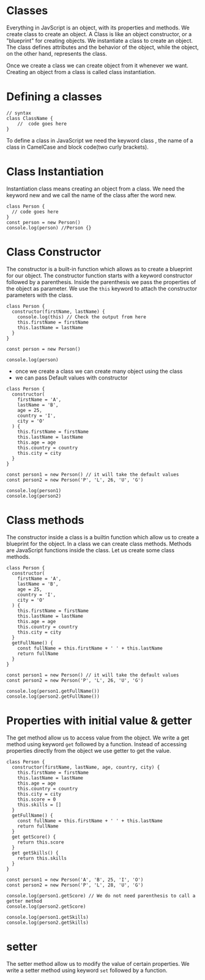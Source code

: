# Classes

Everything in JavScript is an object, with its properties and methods. We create class to create an object. A Class is like an object constructor, or a "blueprint" for creating objects. We instantiate a class to create an object. The class defines attributes and the behavior of the object, while the object, on the other hand, represents the class.

Once we create a class we can create object from it whenever we want. Creating an object from a class is called class instantiation.

# Defining a classes

```
// syntax
class ClassName {
    //  code goes here
}
```

To define a class in JavaScript we need the keyword class , the name of a class in CamelCase and block code(two curly brackets).

# Class Instantiation

Instantiation class means creating an object from a class. We need the keyword new and we call the name of the class after the word new.

```
class Person {
  // code goes here
}
const person = new Person()
console.log(person) //Person {}
```

# Class Constructor

The constructor is a built-in function which allows as to create a blueprint for our object. The constructor function starts with a keyword constructor followed by a parenthesis. Inside the parenthesis we pass the properties of the object as parameter. We use the `this` keyword to attach the constructor parameters with the class.

```
class Person {
  constructor(firstName, lastName) {
    console.log(this) // Check the output from here
    this.firstName = firstName
    this.lastName = lastName
  }
}

const person = new Person()

console.log(person)
```

- once we create a class we can create many object using the class
- we can pass Default values with constructor

```
class Person {
  constructor(
    firstName = 'A',
    lastName = 'B',
    age = 25,
    country = 'I',
    city = 'O'
  ) {
    this.firstName = firstName
    this.lastName = lastName
    this.age = age
    this.country = country
    this.city = city
  }
}

const person1 = new Person() // it will take the default values
const person2 = new Person('P', 'L', 26, 'U', 'G')

console.log(person1)
console.log(person2)
```

# Class methods

The constructor inside a class is a builtin function which allow us to create a blueprint for the object. In a class we can create class methods. Methods are JavaScript functions inside the class. Let us create some class methods.

```
class Person {
  constructor(
    firstName = 'A',
    lastName = 'B',
    age = 25,
    country = 'I',
    city = 'O'
  ) {
    this.firstName = firstName
    this.lastName = lastName
    this.age = age
    this.country = country
    this.city = city
  }
  getFullName() {
    const fullName = this.firstName + ' ' + this.lastName
    return fullName
  }
}

const person1 = new Person() // it will take the default values
const person2 = new Person('P', 'L', 26, 'U', 'G')

console.log(person1.getFullName())
console.log(person2.getFullName())
```

# Properties with initial value & getter

The get method allow us to access value from the object. We write a get method using keyword `get` followed by a function. Instead of accessing properties directly from the object we use getter to get the value.

```
class Person {
  constructor(firstName, lastName, age, country, city) {
    this.firstName = firstName
    this.lastName = lastName
    this.age = age
    this.country = country
    this.city = city
    this.score = 0
    this.skills = []
  }
  getFullName() {
    const fullName = this.firstName + ' ' + this.lastName
    return fullName
  }
  get getScore() {
    return this.score
  }
  get getSkills() {
    return this.skills
  }
}

const person1 = new Person('A', 'B', 25, 'I', 'O')
const person2 = new Person('P', 'L', 28, 'U', 'G')

console.log(person1.getScore) // We do not need parenthesis to call a getter method
console.log(person2.getScore)

console.log(person1.getSkills)
console.log(person2.getSkills)
```

# setter

The setter method allow us to modify the value of certain properties. We write a setter method using keyword `set` followed by a function.

